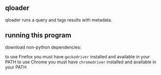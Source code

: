 ## qloader

qloader runs a query and tags results with metadata.


## running this program

download non-python dependencies:

to use Firefox you must have `geckodriver` installed and available in your PATH
to use Chrome you must have `chromedriver` installed and available in your PATH
